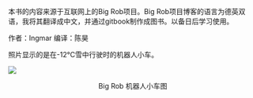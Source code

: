 本书的内容来源于互联网上的Big Rob项目。Big Rob项目博客的语言为德英双语，我将其翻译成中文，并通过gitbook制作成图书。以备日后学习使用。

作者：Ingmar
编译：陈昊

照片显示的是在-12°C雪中行驶时的机器人小车。

![](https://i.loli.net/2019/12/20/BXexZDQTlVt7Ig6.jpg)

<center>Big Rob 机器人小车图<center>

